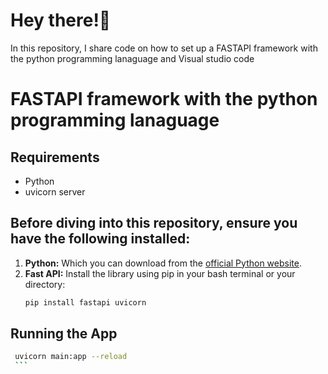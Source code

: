 # Hey there!👋

In this repository, I share code on how to set up a FASTAPI framework with the python programming lanaguage and Visual studio code

#  FASTAPI framework with the python programming lanaguage

## Requirements
* Python
* uvicorn server


## Before diving into this repository, ensure you have the following installed:

1.  **Python:** Which you can download from the [official Python website](https://www.python.org/downloads/).
2.  **Fast API:** Install the library using pip in your bash terminal or your directory:
    ```bash
    pip install fastapi uvicorn
    ```

## Running the App
   ```bash
    uvicorn main:app --reload
    ```
